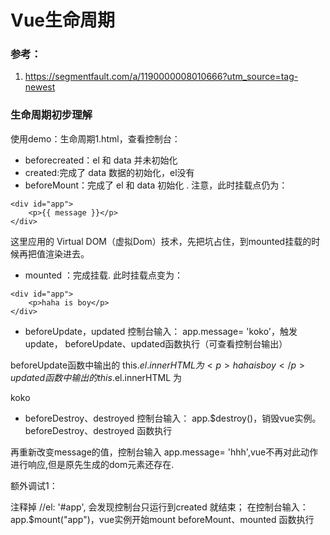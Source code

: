 # Vue生命周期

### 参考：
1. https://segmentfault.com/a/1190000008010666?utm_source=tag-newest

###  生命周期初步理解
使用demo：生命周期1.html，查看控制台：

- beforecreated：el 和 data 并未初始化
- created:完成了 data 数据的初始化，el没有
- beforeMount：完成了 el 和 data 初始化 . 注意，此时挂载点仍为：

```
<div id="app">
    <p>{{ message }}</p>
</div>
```
这里应用的 Virtual DOM（虚拟Dom）技术，先把坑占住，到mounted挂载的时候再把值渲染进去。

- mounted ：完成挂载.
此时挂载点变为：

```
<div id="app">
    <p>haha is boy</p>
</div>
```
- beforeUpdate，updated
控制台输入： app.message= 'koko'，触发update，
beforeUpdate、updated函数执行（可查看控制台输出）

beforeUpdate函数中输出的 this.$el.innerHTML 为 <p>haha is boy</p>
updated函数中输出的 this.$el.innerHTML 为 <p>koko</p>

- beforeDestroy、destroyed
控制台输入： app.$destroy()，销毁vue实例。
beforeDestroy、destroyed 函数执行


再重新改变message的值，控制台输入 app.message= 'hhh',vue不再对此动作进行响应,但是原先生成的dom元素还存在.


额外调试1：

注释掉 //el: '#app', 会发现控制台只运行到created 就结束；
在控制台输入： app.$mount("app")，vue实例开始mount
beforeMount、mounted 函数执行
